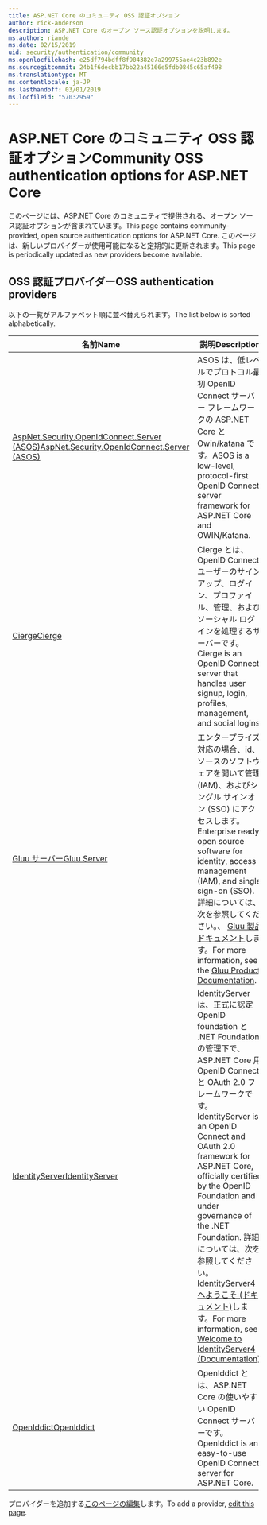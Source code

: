 ```yaml
---
title: ASP.NET Core のコミュニティ OSS 認証オプション
author: rick-anderson
description: ASP.NET Core のオープン ソース認証オプションを説明します。
ms.author: riande
ms.date: 02/15/2019
uid: security/authentication/community
ms.openlocfilehash: e25df794bdff8f904382e7a299755ae4c23b892e
ms.sourcegitcommit: 24b1f6decbb17bb22a45166e5fdb0845c65af498
ms.translationtype: MT
ms.contentlocale: ja-JP
ms.lasthandoff: 03/01/2019
ms.locfileid: "57032959"
---
```

# <a name="community-oss-authentication-options-for-aspnet-core"></a><span data-ttu-id="441c7-103">ASP.NET Core のコミュニティ OSS 認証オプション</span><span class="sxs-lookup"><span data-stu-id="441c7-103">Community OSS authentication options for ASP.NET Core</span></span>

<span data-ttu-id="441c7-104">このページには、ASP.NET Core のコミュニティで提供される、オープン ソース認証オプションが含まれています。</span><span class="sxs-lookup"><span data-stu-id="441c7-104">This page contains community-provided, open source authentication options for ASP.NET Core.</span></span> <span data-ttu-id="441c7-105">このページは、新しいプロバイダーが使用可能になると定期的に更新されます。</span><span class="sxs-lookup"><span data-stu-id="441c7-105">This page is periodically updated as new providers become available.</span></span>

## <a name="oss-authentication-providers"></a><span data-ttu-id="441c7-106">OSS 認証プロバイダー</span><span class="sxs-lookup"><span data-stu-id="441c7-106">OSS authentication providers</span></span>

<span data-ttu-id="441c7-107">以下の一覧がアルファベット順に並べ替えられます。</span><span class="sxs-lookup"><span data-stu-id="441c7-107">The list below is sorted alphabetically.</span></span>

| <span data-ttu-id="441c7-108">名前</span><span class="sxs-lookup"><span data-stu-id="441c7-108">Name</span></span> | <span data-ttu-id="441c7-109">説明</span><span class="sxs-lookup"><span data-stu-id="441c7-109">Description</span></span> |
| ---- | ----------- |
| [<span data-ttu-id="441c7-110">AspNet.Security.OpenIdConnect.Server (ASOS)</span><span class="sxs-lookup"><span data-stu-id="441c7-110">AspNet.Security.OpenIdConnect.Server (ASOS)</span></span>](https://github.com/aspnet-contrib/AspNet.Security.OpenIdConnect.Server) | <span data-ttu-id="441c7-111">ASOS は、低レベルでプロトコル最初 OpenID Connect サーバー フレームワークの ASP.NET Core と Owin/katana です。</span><span class="sxs-lookup"><span data-stu-id="441c7-111">ASOS is a low-level, protocol-first OpenID Connect server framework for ASP.NET Core and OWIN/Katana.</span></span> |
| [<span data-ttu-id="441c7-112">Cierge</span><span class="sxs-lookup"><span data-stu-id="441c7-112">Cierge</span></span>](https://github.com/pwdless/Cierge) | <span data-ttu-id="441c7-113">Cierge とは、OpenID Connect ユーザーのサインアップ、ログイン、プロファイル、管理、およびソーシャル ログインを処理するサーバーです。</span><span class="sxs-lookup"><span data-stu-id="441c7-113">Cierge is an OpenID Connect server that handles user signup, login, profiles, management, and social logins.</span></span> |
| [<span data-ttu-id="441c7-114">Gluu サーバー</span><span class="sxs-lookup"><span data-stu-id="441c7-114">Gluu Server</span></span>](https://gluu.org/) | <span data-ttu-id="441c7-115">エンタープライズ対応の場合、id、ソースのソフトウェアを開いて管理 (IAM)、およびシングル サインオン (SSO) にアクセスします。</span><span class="sxs-lookup"><span data-stu-id="441c7-115">Enterprise ready, open source software for identity, access management (IAM), and single sign-on (SSO).</span></span> <span data-ttu-id="441c7-116">詳細については、次を参照してください。、 [Gluu 製品ドキュメント](https://gluu.org/docs/)します。</span><span class="sxs-lookup"><span data-stu-id="441c7-116">For more information, see the [Gluu Product Documentation](https://gluu.org/docs/).</span></span> |
| [<span data-ttu-id="441c7-117">IdentityServer</span><span class="sxs-lookup"><span data-stu-id="441c7-117">IdentityServer</span></span>](https://identityserver.io/) | <span data-ttu-id="441c7-118">IdentityServer は、正式に認定 OpenID foundation と .NET Foundation の管理下で、ASP.NET Core 用 OpenID Connect と OAuth 2.0 フレームワークです。</span><span class="sxs-lookup"><span data-stu-id="441c7-118">IdentityServer is an OpenID Connect and OAuth 2.0 framework for ASP.NET Core, officially certified by the OpenID Foundation and under governance of the .NET Foundation.</span></span> <span data-ttu-id="441c7-119">詳細については、次を参照してください。 [IdentityServer4 へようこそ (ドキュメント)](https://identityserver4.readthedocs.io/en/latest/)します。</span><span class="sxs-lookup"><span data-stu-id="441c7-119">For more information, see [Welcome to IdentityServer4 (Documentation)](https://identityserver4.readthedocs.io/en/latest/).</span></span> |
| [<span data-ttu-id="441c7-120">OpenIddict</span><span class="sxs-lookup"><span data-stu-id="441c7-120">OpenIddict</span></span>](https://github.com/openiddict/openiddict-core) | <span data-ttu-id="441c7-121">OpenIddict とは、ASP.NET Core の使いやすい OpenID Connect サーバーです。</span><span class="sxs-lookup"><span data-stu-id="441c7-121">OpenIddict is an easy-to-use OpenID Connect server for ASP.NET Core.</span></span> |

<span data-ttu-id="441c7-122">プロバイダーを追加する[このページの編集](https://github.com/login?return_to=https%3A%2F%2Fgithub.com%2Faspnet%2FDocs%2Fedit%2Fmaster%2Faspnetcore%2Fsecurity%2Fauthentication%2Fcommunity.md)します。</span><span class="sxs-lookup"><span data-stu-id="441c7-122">To add a provider, [edit this page](https://github.com/login?return_to=https%3A%2F%2Fgithub.com%2Faspnet%2FDocs%2Fedit%2Fmaster%2Faspnetcore%2Fsecurity%2Fauthentication%2Fcommunity.md).</span></span>
